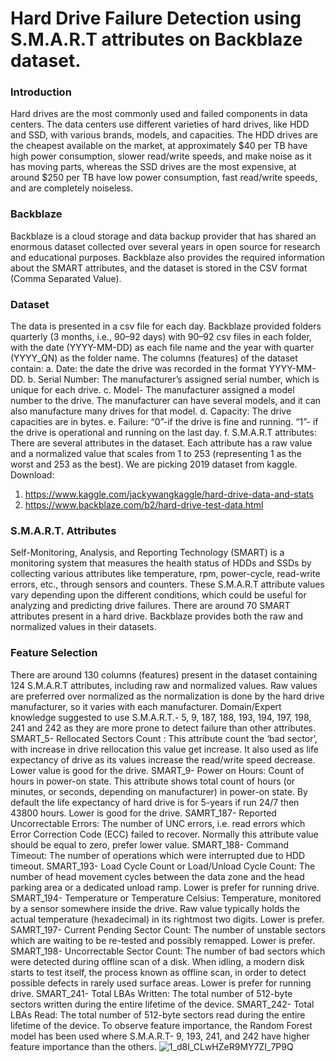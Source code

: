 # Hard Drive Failure Detection using S.M.A.R.T attributes on Backblaze dataset.

### Introduction
Hard drives are the most commonly used and failed components in data centers. The data centers use different varieties of hard drives, like HDD and SSD, with various brands, models, and capacities. The HDD drives are the cheapest available on the market, at approximately $40 per TB have high power consumption, slower read/write speeds, and make noise as it has moving parts, whereas the SSD drives are the most expensive, at around $250 per TB have low power consumption, fast read/write speeds, and are completely noiseless.

### Backblaze
Backblaze is a cloud storage and data backup provider that has shared an enormous dataset collected over several years in open source for research and educational purposes. Backblaze also provides the required information about the SMART attributes, and the dataset is stored in the CSV format (Comma Separated Value).

### Dataset
The data is presented in a csv file for each day. Backblaze provided folders quarterly (3 months, i.e., 90–92 days) with 90–92 csv files in each folder, with the date (YYYY-MM-DD) as each file name and the year with quarter (YYYY_QN) as the folder name. The columns (features) of the dataset contain:
a. Date: the date the drive was recorded in the format YYYY-MM-DD.
b. Serial Number: The manufacturer’s assigned serial number, which is unique for each drive.
c. Model- The manufacturer assigned a model number to the drive. The manufacturer can have several models, and it can also manufacture many drives for that model.
d. Capacity: The drive capacities are in bytes.
e. Failure: “0”-if the drive is fine and running. “1”- if the drive is operational and running on the last day.
f. S.M.A.R.T attributes: There are several attributes in the dataset. Each attribute has a raw value and a normalized value that scales from 1 to 253 (representing 1 as the worst and 253 as the best).
We are picking 2019 dataset from kaggle.
Download:
1. https://www.kaggle.com/jackywangkaggle/hard-drive-data-and-stats
2. https://www.backblaze.com/b2/hard-drive-test-data.html

### S.M.A.R.T. Attributes
Self-Monitoring, Analysis, and Reporting Technology (SMART) is a monitoring system that measures the health status of HDDs and SSDs by collecting various attributes like temperature, rpm, power-cycle, read-write errors, etc., through sensors and counters. These S.M.A.R.T attribute values vary depending upon the different conditions, which could be useful for analyzing and predicting drive failures. There are around 70 SMART attributes present in a hard drive. Backblaze provides both the raw and normalized values in their datasets.

### Feature Selection
There are around 130 columns (features) present in the dataset containing 124 S.M.A.R.T attributes, including raw and normalized values. Raw values are preferred over normalized as the normalization is done by the hard drive manufacturer, so it varies with each manufacturer. Domain/Expert knowledge suggested to use S.M.A.R.T.- 5, 9, 187, 188, 193, 194, 197, 198, 241 and 242 as they are more prone to detect failure than other attributes.
SMART_5- Rellocated Sectors Count : This attribute count the ‘bad sector’, with increase in drive rellocation this value get increase. It also used as life expectancy of drive as its values increase the read/write speed decrease. Lower value is good for the drive.
SMART_9- Power on Hours: Count of hours in power-on state. This attribute shows total count of hours (or minutes, or seconds, depending on manufacturer) in power-on state. By default the life expectancy of hard drive is for 5-years if run 24/7 then 43800 hours. Lower is good for the drive.
SAMRT_187- Reported Uncorrectable Errors: The number of UNC errors, i.e. read errors which Error Correction Code (ECC) failed to recover. Normally this attribute value should be equal to zero, prefer lower value.
SMART_188- Command Timeout: The number of operations which were interrupted due to HDD timeout.
SMART_193- Load Cycle Count or Load/Unload Cycle Count: The number of head movement cycles between the data zone and the head parking area or a dedicated unload ramp. Lower is prefer for running drive.
SMART_194- Temperature or Temperature Celsius: Temperature, monitored by a sensor somewhere inside the drive. Raw value typically holds the actual temperature (hexadecimal) in its rightmost two digits. Lower is prefer.
SAMRT_197- Current Pending Sector Count: The number of unstable sectors which are waiting to be re-tested and possibly remapped. Lower is prefer.
SMART_198- Uncorrectable Sector Count: The number of bad sectors which were detected during offline scan of a disk. When idling, a modern disk starts to test itself, the process known as offline scan, in order to detect possible defects in rarely used surface areas. Lower is prefer for running drive.
SMART_241- Total LBAs Written: The total number of 512-byte sectors written during the entire lifetime of the device.
SMART_242- Total LBAs Read: The total number of 512-byte sectors read during the entire lifetime of the device.
To observe feature importance, the Random Forest model has been used where S.M.A.R.T- 9, 193, 241, and 242 have higher feature importance than the others.
![1_d8I_CLwHZeR9MY7ZI_7P9Q](https://user-images.githubusercontent.com/66559374/159209932-bf8f1efc-2204-4bb8-8a6c-c0af67c9b9b5.png)
